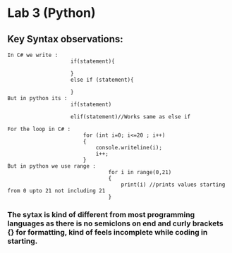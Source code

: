 # Lab 3 (Python)

## Key Syntax observations:
    In C# we write :
                        if(statement){

                        }
                        else if (statement){

                        }
    But in python its :
                        if(statement)

                        elif(statement)//Works same as else if

    For the loop in C# : 
                            for (int i=0; i<=20 ; i++)
                            {
                                console.writeline(i);
                                i++;
                            }
    But in python we use range :
                                    for i in range(0,21)
                                    {
                                        print(i) //prints values starting from 0 upto 21 not including 21
                                    }      

### The sytax is kind of different from most programming languages as there is no semiclons on end and curly brackets {} for formatting, kind of feels incomplete while coding in starting.